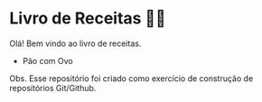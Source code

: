 # Livro de Receitas 👨‍🍳️

Olá! Bem vindo ao livro de receitas.

 - Pão com Ovo

Obs. Esse repositório foi criado como exercício de construção de repositórios Git/Github.